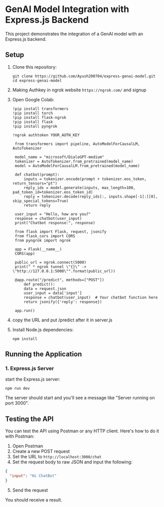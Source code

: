 # GenAI Model Integration with Express.js Backend

This project demonstrates the integration of a GenAI model with an Express.js backend. 


## Setup

1. Clone this repository:
   ```
   git clone https://github.com/Ayush200704/express-genai-model.git
   cd express-genai-model
   ```
2. Making Authkey in ngrok website `https://ngrok.com/` and signup 

3. Open Google Colab:
   ```
   !pip install transformers
   !pip install torch
   !pip install flask-ngrok
   !pip install flask
   !pip install pyngrok
   ```
   ```
   !ngrok authtoken YOUR_AUTH_KEY
   ```
   ```
    from transformers import pipeline, AutoModelForCausalLM, AutoTokenizer

    model_name = "microsoft/DialoGPT-medium"
    tokenizer = AutoTokenizer.from_pretrained(model_name)
    model = AutoModelForCausalLM.from_pretrained(model_name)

    def chatbot(prompt):
        inputs = tokenizer.encode(prompt + tokenizer.eos_token, return_tensors="pt")
        reply_ids = model.generate(inputs, max_length=100, pad_token_id=tokenizer.eos_token_id)
        reply = tokenizer.decode(reply_ids[:, inputs.shape[-1]:][0], skip_special_tokens=True)
        return reply

    user_input = "Hello, how are you?"
    response = chatbot(user_input)
    print("Chatbot response:", response)

    from flask import Flask, request, jsonify
    from flask_cors import CORS
    from pyngrok import ngrok

    app = Flask(__name__)
    CORS(app)

    public_url = ngrok.connect(5000)
    print(" * ngrok tunnel \"{}\" -> \"http://127.0.0.1:5000\"".format(public_url))

    @app.route("/predict", methods=["POST"])
        def predict():
        data = request.json
        user_input = data['input']
        response = chatbot(user_input)  # Your chatbot function here
        return jsonify({'reply': response})

    app.run()
    ```

4. copy the URL and put /predict after it in server.js

5. Install Node.js dependencies:
   ```
   npm install
   ```

## Running the Application

### 1. Express.js Server

start the Express.js server:

```
npm run dev
```

The server should start and you'll see a message like "Server running on port 3000".

## Testing the API

You can test the API using Postman or any HTTP client. Here's how to do it with Postman:

1. Open Postman
2. Create a new POST request
3. Set the URL to `http://localhost:3000/chat` 
4. Set the request body to raw JSON and input the following:

```json
{
  "input": "Hi ChatBot"
}

```

5. Send the request

You should receive a result.



